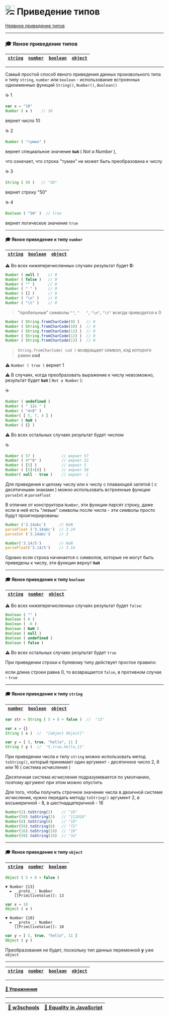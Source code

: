 # <img src="https://avatars2.githubusercontent.com/u/19735284?s=40&v=4" width="30" title="Ⓒ Irina Fylyppova ( garevna ) 2019"/> Приведение типов

[Неявное приведение типов](Implicit-type-conversion)

***

### :mortar_board: Явное приведение типов

| [`string`](#string) | [`number`](#number) | [`boolean`](#boolean) | [`object`](#object) |
|-|-|-|-|

***

Самый простой способ явного приведения данных произвольного типа к типу `string`, `number` или `boolean` -
использование встроенных одноименных функций `String()`,  `Number()`,  `Boolean()`

:coffee: 1

```javascript
var x = "10"
Number ( x )    // 10
```

вернет число 10

:coffee: 2

```javascript
Number ( "туман" )
```

вернет специальное значение  **`NaN`** ( _Not  a  Number_ ),

что означает, что строка "туман" не может быть преобразована к числу

:coffee: 3

```javascript
String ( 50 )   // "50"
```

вернет строку "50"

:coffee: 4

```javascript
Boolean ( "50" )  // true
```

вернет логическое значение  `true`

***

<a name="number"></a>
#### :mortar_board: Явное приведение к типу `number`

| [`string`](#string) | [`boolean`](#boolean) | [`object`](#object) |
|-|-|-|

:warning: Во всех нижеперечисленных случаях результат будет **0**:

```javascript
Number ( null )    // 0
Number ( false )   // 0
Number ( "" )      // 0
Number ( " " )     // 0
Number ( [] )      // 0
Number ( "\n" )    // 0
Number ( "\t" )    // 0
```

> "пробельные" символы `""`, `"   "`, `"\n"`, `"\t"` всегда приводятся к 0

```javascript
Number ( String.fromCharCode(9) )   // 0
Number ( String.fromCharCode(10) )  // 0
Number ( String.fromCharCode(11) )  // 0
Number ( String.fromCharCode(12) )  // 0
Number ( String.fromCharCode(13) )  // 0
```

> `String.fromCharCode( cod )` возвращает символ, код которого равен **cod**

:warning: `Number ( true )`  вернет 1

:warning: В случаях, когда преобразовать выражение к числу невозможно, результат будет  **`NaN`** ( `Not a Number` ):

:coffee:

```javascript
Number ( undefined )
Number ( " 12s " )
Number ( "4+8" )
Number( [ 5, 7, 4 ] )
Number ( NaN )
Number ( {} )
```

:warning:  Во всех остальных случаях результат будет  числом

:coffee:

```javascript
Number ( 57 )            // вернет 57
Number ( 4*"8" )         // вернет 32
Number ( [5] )           // вернет 5
Number ( [5]+[8] )       // вернет 58
Number( null - true )    // вернет -1
```

Для приведения к целому числу или к числу с плавающей запятой ( с десятичными знаками ) можно использовать встроенные функции `parseInt` и `parseFloat`

В отличие от конструктора `Number`, эти функции парсят строку, даже если в ней есть "левые" символы после числа - эти символы просто будут проигнорированы:

```javascript
Number ('3.14abc')      // NaN
parseFloat ('3.14abc')  // 3.14
parseInt ('3.14abc')    // 3

Number('3.14/5')        // NaN
parseFloat('3.14/5')    // 3.14
```

Однако если строка начинается с символов, которые не могут быть приведены к числу, эти функции вернут **`NaN`**

***

<a name="boolean"></a>
#### :mortar_board: Явное приведение к типу `boolean`

| [`string`](#string) | [`number`](#number) | [`object`](#object) |
|-|-|-|

:warning: Во всех нижеперечисленных случаях результат будет  `false`:

```javascript
Boolean ( "" )
Boolean ( 0 )     
Boolean ( -0 )  
Boolean ( NaN )
Boolean ( null )
Boolean ( undefined )
Boolean ( false )
```

:warning: Во всех остальных случаях результат будет  `true`

При приведении строки к булевому типу действует простое правило:

если длина строки равна 0, то возвращается `false`, в противном случае - `true`

***

<a name="string"></a>
#### :mortar_board: Явное приведение к типу `string`

| [`number`](#number) | [`boolean`](#boolean) | [`object`](#object) |
|-|-|-|

```javascript
var str = String ( 5 + 8 + false )  //  "13"

var x = {}
String ( x )  //  "[object Object]"

var y = [ 5, true, "hello", 11 ]
String ( y )  //  "5,true,hello,11"
```

При приведении числа к типу `string` можно использовать метод `toString()`, который принимает один аргумент - десятичное число 2, 8 или 16 ( система исчисления )

Десятичная система исчисления подразумевается по умолчанию, поэтому аргумент при этом можно опустить

Для того, чтобы получить строчное значение числа в двоичной системе исчисления, нужно передать методу `toString()` аргумент 2, в восьмеричной - 8, в шестнадцатеричной - 16

```javascript
Number(2).toString(2)    // "10"
Number(58).toString(2)   // "111010"
Number(8).toString(8)    // "10"
Number(58).toString(8)   // "72"
Number(16).toString(16)  // "10"
Number(58).toString(16)  // "3a"
```

***

<a name="object"></a>
#### :mortar_board: Явное приведение к типу `object`

| [`string`](#string) | [`number`](#number) | [`boolean`](#boolean) |
|-|-|-|

```javascript
Object ( 5 + 8 + false )
```

```console
▼ Number {13}
  ► __proto__: Number
    [[PrimitiveValue]]: 13
```

```javascript
var x = 10
Object ( x )
```

```console
▼ Number {10}
  ► __proto__: Number
    [[PrimitiveValue]]: 10
```

```javascript
var y = [ 5, true, "hello", 11 ]
Object ( y )
```
Преобразования не будет, поскольку тип данных переменной **y** уже `object`

***

| [`string`](#string) | [`number`](#number) | [`boolean`](#boolean) | [`object`](#object) |
|-|-|-|-|

***

#### [:briefcase: Упражнения](https://docs.google.com/forms/d/e/1FAIpQLSdFHuyyukF2rmA04BN1AmS5MCNXWgQmR5t7mmxyTpzdBZVGGw/viewform)

***
| [:link: w3schools](https://www.w3schools.com/jsref/jsref_infinity.asp) | [:link: Equality in JavaScript](https://dorey.github.io/JavaScript-Equality-Table/unified/) |
|-|-|
